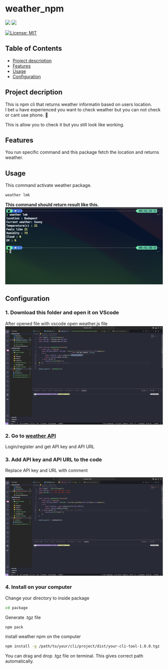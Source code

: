 # weather_npm
<p style="display:inline">
    <img src="https://img.shields.io/badge/node.js-6DA55F?style=for-the-badge&logo=node.js&logoColor=white">
    <img src="https://img.shields.io/badge/javascript-%23323330.svg?style=for-the-badge&logo=javascript&logoColor=%23F7DF1E">
</p>

[![License: MIT](https://img.shields.io/badge/License-MIT-yellow.svg)](https://opensource.org/licenses/MIT)


## Table of Contents

- [Project description](#Projectdescription)
- [Features](#features)
- [Usage](#usage)
- [Configuration](#configuration)


## Project decription
This is npm cli that returns weather informatin based on users location.<br>
I bet u have experienced you want to check weather but you can not check or cant use phone. 🫢

This is allow you to check it but you still look like working.

## Features
You run specific command and this package fetch the location and returns weather.

## Usage
This command activate weather package.

```bash
weather lmk
```
**This command should return result like this.**
![Alt text](/demo.png)


## Configuration

### 1. Download this folder and open it on VScode
After opened file with vscode open weather.js file
![Alt text](/page.png)


### 2. Go to [weather API](https://www.weatherapi.com/docs/)

Login/register and get API key and API URL 


### 3. Add API key and API URL to the code
Replace API key and URL with comment

![Alt text](/api.png)




### 4. Install on your computer

Change your directory to inside package
```bash
cd package
```

Generate .tgz file
```bash
npm pack
```

install weather npm on the computer
```bash
npm install -g /path/to/your/cli/project/dist/your-cli-tool-1.0.0.tgz
```
You can drag and drop .tgz file on terminal. This gives correct path automatically.






